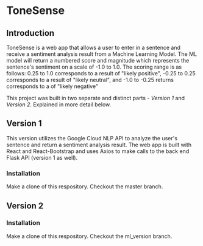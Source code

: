 
# ToneSense

## Introduction
ToneSense is a web app that allows a user to enter in a sentence and receive a sentiment analysis result from a Machine Learning Model. The ML model will return a numbered score and magnitude which represents the sentence's sentiment on a scale of -1.0 to 1.0. The scoring range is as follows: 0.25 to 1.0 corresponds to a result of "likely positive", -0.25 to 0.25 corresponds to a result of "likely neutral", and -1.0 to -0.25 returns corresponds to a of "likely negative"

This project was built in two separate and distinct parts - *Version 1* and *Version 2*. Explained in more detail below.

## Version 1
This version utilizes the Google Cloud NLP API to analyze the user's sentence and return a sentiment analysis result. The web app is built with React and React-Bootstrap and uses Axios to make calls to the back end Flask API (version 1 as well). 

### Installation
Make a clone of this respository. 
Checkout the master branch.

## Version 2

### Installation
Make a clone of this respository.
Checkout the ml_version branch.

